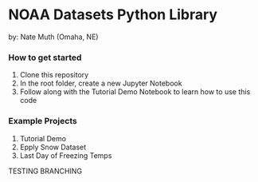 # NOAA Datasets Python Library
by: Nate Muth (Omaha, NE)

### How to get started
1. Clone this repository
2. In the root folder, create a new Jupyter Notebook
3. Follow along with the Tutorial Demo Notebook to learn how to use this code

### Example Projects
1. Tutorial Demo
1. Epply Snow Dataset
2. Last Day of Freezing Temps

TESTING BRANCHING


